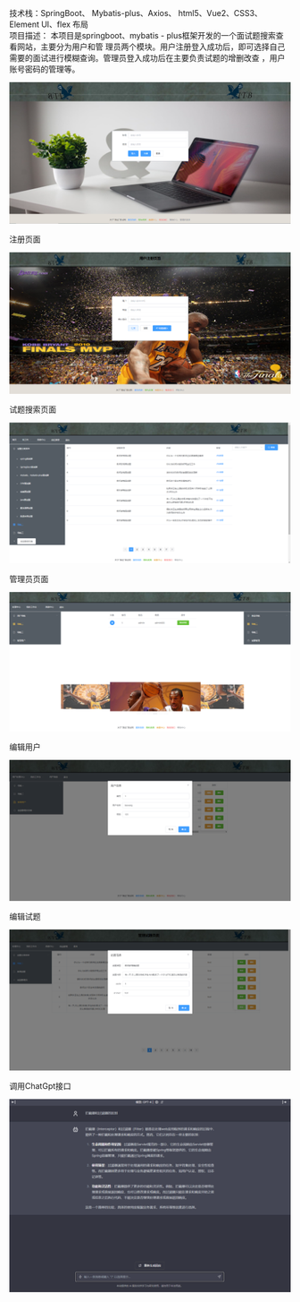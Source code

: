 技术栈：SpringBoot、   Mybatis-plus、Axios、  html5、Vue2、CSS3、   Element UI、flex 布局<br/>
项目描述： 
本项目是springboot、mybatis - plus框架开发的一个面试题搜索查看网站，主要分为用户和管  理员两个模块。用户注册登入成功后，即可选择自己需要的面试进行模糊查询。管理员登入成功后在主要负责试题的增删改查 ，用户账号密码的管理等。<br/>


![登入页面](https://github.com/YyangZhiHeng/itembankshop/blob/main/picture/login.png)

注册页面

![](https://github.com/YyangZhiHeng/itembankshop/blob/main/picture/register.png)

试题搜索页面

![](https://github.com/YyangZhiHeng/itembankshop/blob/main/picture/main.png)

管理员页面

![](https://github.com/YyangZhiHeng/itembankshop/blob/main/picture/admin.png)

编辑用户

![](https://github.com/YyangZhiHeng/itembankshop/blob/main/picture/edituser.png)

编辑试题

![](https://github.com/YyangZhiHeng/itembankshop/blob/main/picture/edititem.png)

调用ChatGpt接口

![](https://github.com/YyangZhiHeng/itembankshop/blob/main/picture/ChatGPT.png)
